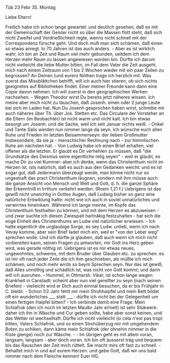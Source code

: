  Tüb 23 Febr 35. Montag

Liebe Eltern!

Freilich habe ich schon lange gewartet: und deutlich gesehen, daß es mit der Gemeinschaft der Geister nicht so über die Massen flott steht, daß sich nicht Zweifel und Verdrießlichkeit regte, wenns nicht schnell mit der Correspondenz fürsche geht. Und doch muß man sich schämen, daß einen so etwas anregt. In 70 Jahren ist das auch anders. - Aber es ist wirklich wahr, ich bin an Zeit und Raum viel mehr gebunden, seitdem ich dem Herzen mehr Raum zu lassen angewiesen worden bin. Dürfte ich darum nicht vielleicht die liebe Mutter bitten, im Fall dem Vater die Zeit ausgeht, mich nach einem Zeitraum von 1 bis 2 Wochen wieder mit ein paar Zeilen zu begrüssen? 
An Deinen (und euren) Nöthen trage ich herzlich mit. Was zuerst das Missblättchen betrifft, will ich auch hier stieren, ob sich nichts geeignetes auf Bibliotheken findet. Einer meiner Freunde kann dann eine Copie davon nehmen. Ich will zuerst in den geographischen Werken nachsehen. - Wegen Theodor wirst Du bereits jetzt näheres wissen. Ich meine aber mich nicht zu täuschen, daß Josenh. einen oder 2 junge Leute bei sich im Laden hat. Nun Du Josenh gesprochen haben wirst, schreibe mir auch näheres über Th. über Jos. Stetten etc. Das Circulare der Vorsteher an die Eltern (im Beobachter) ist nicht warm und nicht kalt. Ich bin etwas besorgt um Josenh. und die Sache, weil ich seit Januar nichts weiß. - Onkel und Tante Salis werden nun nimmer lange da seyn. Ich wünsche euch allen Ruhe und Frieden im letzten Beisammenseyn: der lieben Großmutter insbesondere, da sie ja - menschlicher Rechnung nach - zur himmlischen Ruhe am nächsten hat. - Von Ludwig habe ich einen Brief erhalten, viel offener als die letzten. Er glaubt es Dir verhehlen zu müssen, daß "die Grundsätze des Deismus seine eigentliche relig seyen" - weil er glaubt, es mache Dir zu viel Kummer: aber ich denke, wenn das Christenthum nicht im Herzen ist, ists natürlich, daß es auch aus den Gedanken weicht: und es ist sogar gut, daß Jedermann überzeugt werde, man könne nicht nur so ungestraft das pract Christenthum läugnen, sondern mit ihm müsse auch die ganze Ansicht von Mensch und Welt und Gott, d. h. die ganze Sphäre der Erkenntniß in Irrthum verkehrt werden. (Roem 1,21 f.) Uebrigens ist das gewiß nicht unwichtig in Gottes Augen, daß Ludwig bisher so ganz eine natürliche Entwiklung hatte: nicht wie ich auch in soviel unnatürliches und verwirrtes hineinkam. Während ich lange meinte, im Kopfe das Christenthum festhalten zu können, und mit dem Herzen es abzuweisen - und zwar suchte ich diesen Zwiespalt hartnäkig festzuhalten - hat sich die enge Einheit des Christenthums an Ludw viel natürlicher erwiesen. - Ich hatte eigentlich die unglaubige Sorge, es sey Ludw. unlieb, wenn ich nach Vevay komme, aber sein Brief ladet mich ein, weil er "von der Leber weg" sprechen wolle. Und ich dürfte ja glauben, daß auch wenn ich mich nicht vorbereiten kann, seinen Fragen zu antworten, mir Gott ins Herz geben wird, was gerade nöthig ist. Uebrigens ist es mir etwas neues, ungewohntes, schweres, mit dem Bruder über Glauben etc. zu sprechen: es ist mir oft nach jeder Zeile die ich ihm geschrieben, als müßte ich mich schämen, und noch mehr wirds so beym Sprechen seyn. Nur das ist gewiß, daß Alles unnöthig und schädlich ist, was nicht von Gott kommt; und darin will ich ausruhen. - Hummel, in Ottmarsh. Vikar, ist schon lange wegen Krankheit in Canstadt: scheint aber nun viel gereifter zu seyn (nach seinen Briefen) - vielleicht wird er Dich auch einmal besuchen, da er bis Frühjahr in C. bleibt. - Schon 1/2 Jahr fehlt mir mein Strohhaipfel und mein Bett bildet oft ein wunderliches ___ statt ___ : dürfte ich nicht bei der Gelegenheit um einen fertigen Haipfel bitten? - Ich verbinde damit eine Frage. Mein Schlafrok (den ich noch im letzten Maulbr Jahr erhielt) ist sehr Stükwerk: daher ich ihn in Wäsche und Cur geben sollte, habe aber sonst keinen, und das Wetter ist wechselhaft. Dürfte ich nicht vielleicht (si cela n'est pas trop) bitten, Vaters Schlafrok, und so einen Strohüberzug mir mit umgehendem Boten zu schiken, dann käme mein Schlafrok (der ohnehin nimmer in die Kiste gienge) noch zur Wäsche. - - Im übrigen geht es mit allem voran, langsam, langsam - aber doch voran. Ich bin oft äusserst träg und bequem: bis das Rauschen der Zeit mich rüttelt. Sie macht mirs oft fast zu schnell. - Behaltet mich in und auf eurem Herzen: und gebe Gott, daß wir uns bald nimmer nach dem Fleische kennen!
 Euer HG.

